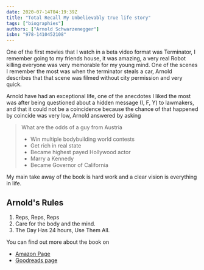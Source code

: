 ```yaml
--- 
date: 2020-07-14T04:19:39Z
title: "Total Recall My Unbelievably true life story"
tags: ["biographies"]
authors: ["Arnold Schwarzenegger"]
isbn: "978-1410452108"
---
```


One of the first movies that I watch in a beta video format was Terminator, I remember going to my
friends house, it was amazing, a very real Robot killing everyone was very memorable for my young
mind. One of  the scenes I remember the most was when the terminator steals a car,  Arnold describes
that that scene was filmed without city permission  and very quick. 


Arnold have had an exceptional life, one of the anecdotes I liked the most was after being
questioned about a hidden message (I, F, Y) to lawmakers, and that it could not be a coincidence
because the chance of that happened by coincide was very low, Arnold answered by asking

> What are the odds of a guy from Austria 
>  - Win multiple bodybuilding world contests 
>  - Get rich in real state
>  - Became highest payed Hollywood actor
>  - Marry a Kennedy 
>  - Became Governor of California 


My main take away of the book is hard work and a clear vision is everything in life.


## Arnold's Rules

1. Reps, Reps, Reps
2. Care for the body and the mind.
3. The Day Has 24 hours, Use Them All.






You can find out more about the book on 
 - [Amazon
     Page](https://www.amazon.com/Total-Recall-Unbelievably-Thorndike-Nonfiction/dp/1410452107/ref=tmm_hrd_swatch_0?_encoding=UTF8&qid=&sr=")
 - [Goodreads page](https://www.goodreads.com/book/show/14546626-total-recall)

